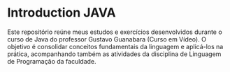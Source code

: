 # Introduction JAVA
Este repositório reúne meus estudos e exercícios desenvolvidos durante o curso de Java do professor Gustavo Guanabara (Curso em Vídeo). O objetivo é consolidar conceitos fundamentais da linguagem e aplicá-los na prática, acompanhando também as atividades da disciplina de Linguagem de Programação da faculdade.
